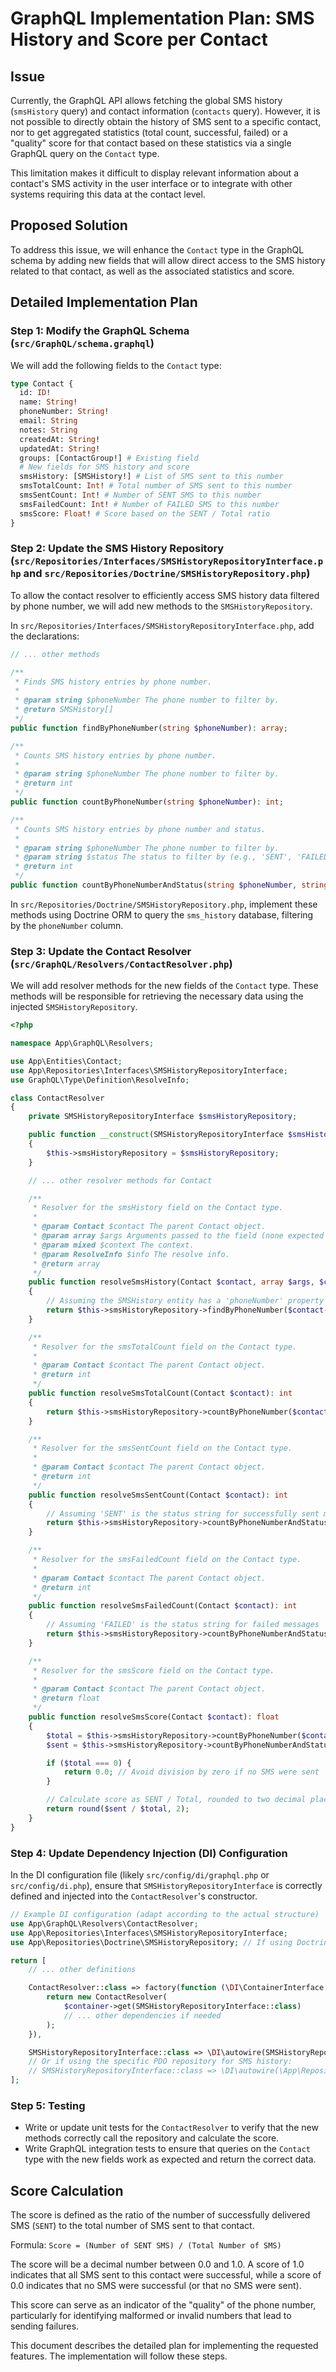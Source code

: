 # GraphQL Implementation Plan: SMS History and Score per Contact

## Issue

Currently, the GraphQL API allows fetching the global SMS history (`smsHistory` query) and contact information (`contacts` query). However, it is not possible to directly obtain the history of SMS sent to a specific contact, nor to get aggregated statistics (total count, successful, failed) or a "quality" score for that contact based on these statistics via a single GraphQL query on the `Contact` type.

This limitation makes it difficult to display relevant information about a contact's SMS activity in the user interface or to integrate with other systems requiring this data at the contact level.

## Proposed Solution

To address this issue, we will enhance the `Contact` type in the GraphQL schema by adding new fields that will allow direct access to the SMS history related to that contact, as well as the associated statistics and score.

## Detailed Implementation Plan

### Step 1: Modify the GraphQL Schema (`src/GraphQL/schema.graphql`)

We will add the following fields to the `Contact` type:

```graphql
type Contact {
  id: ID!
  name: String!
  phoneNumber: String!
  email: String
  notes: String
  createdAt: String!
  updatedAt: String!
  groups: [ContactGroup!] # Existing field
  # New fields for SMS history and score
  smsHistory: [SMSHistory!] # List of SMS sent to this number
  smsTotalCount: Int! # Total number of SMS sent to this number
  smsSentCount: Int! # Number of SENT SMS to this number
  smsFailedCount: Int! # Number of FAILED SMS to this number
  smsScore: Float! # Score based on the SENT / Total ratio
}
```

### Step 2: Update the SMS History Repository (`src/Repositories/Interfaces/SMSHistoryRepositoryInterface.php` and `src/Repositories/Doctrine/SMSHistoryRepository.php`)

To allow the contact resolver to efficiently access SMS history data filtered by phone number, we will add new methods to the `SMSHistoryRepository`.

In `src/Repositories/Interfaces/SMSHistoryRepositoryInterface.php`, add the declarations:

```php
// ... other methods

/**
 * Finds SMS history entries by phone number.
 *
 * @param string $phoneNumber The phone number to filter by.
 * @return SMSHistory[]
 */
public function findByPhoneNumber(string $phoneNumber): array;

/**
 * Counts SMS history entries by phone number.
 *
 * @param string $phoneNumber The phone number to filter by.
 * @return int
 */
public function countByPhoneNumber(string $phoneNumber): int;

/**
 * Counts SMS history entries by phone number and status.
 *
 * @param string $phoneNumber The phone number to filter by.
 * @param string $status The status to filter by (e.g., 'SENT', 'FAILED').
 * @return int
 */
public function countByPhoneNumberAndStatus(string $phoneNumber, string $status): int;
```

In `src/Repositories/Doctrine/SMSHistoryRepository.php`, implement these methods using Doctrine ORM to query the `sms_history` database, filtering by the `phoneNumber` column.

### Step 3: Update the Contact Resolver (`src/GraphQL/Resolvers/ContactResolver.php`)

We will add resolver methods for the new fields of the `Contact` type. These methods will be responsible for retrieving the necessary data using the injected `SMSHistoryRepository`.

```php
<?php

namespace App\GraphQL\Resolvers;

use App\Entities\Contact;
use App\Repositories\Interfaces\SMSHistoryRepositoryInterface;
use GraphQL\Type\Definition\ResolveInfo;

class ContactResolver
{
    private SMSHistoryRepositoryInterface $smsHistoryRepository;

    public function __construct(SMSHistoryRepositoryInterface $smsHistoryRepository)
    {
        $this->smsHistoryRepository = $smsHistoryRepository;
    }

    // ... other resolver methods for Contact

    /**
     * Resolver for the smsHistory field on the Contact type.
     *
     * @param Contact $contact The parent Contact object.
     * @param array $args Arguments passed to the field (none expected here).
     * @param mixed $context The context.
     * @param ResolveInfo $info The resolve info.
     * @return array
     */
    public function resolveSmsHistory(Contact $contact, array $args, $context, ResolveInfo $info): array
    {
        // Assuming the SMSHistory entity has a 'phoneNumber' property matching the Contact's phone number
        return $this->smsHistoryRepository->findByPhoneNumber($contact->getPhoneNumber());
    }

    /**
     * Resolver for the smsTotalCount field on the Contact type.
     *
     * @param Contact $contact The parent Contact object.
     * @return int
     */
    public function resolveSmsTotalCount(Contact $contact): int
    {
        return $this->smsHistoryRepository->countByPhoneNumber($contact->getPhoneNumber());
    }

    /**
     * Resolver for the smsSentCount field on the Contact type.
     *
     * @param Contact $contact The parent Contact object.
     * @return int
     */
    public function resolveSmsSentCount(Contact $contact): int
    {
        // Assuming 'SENT' is the status string for successfully sent messages
        return $this->smsHistoryRepository->countByPhoneNumberAndStatus($contact->getPhoneNumber(), 'SENT');
    }

    /**
     * Resolver for the smsFailedCount field on the Contact type.
     *
     * @param Contact $contact The parent Contact object.
     * @return int
     */
    public function resolveSmsFailedCount(Contact $contact): int
    {
        // Assuming 'FAILED' is the status string for failed messages
        return $this->smsHistoryRepository->countByPhoneNumberAndStatus($contact->getPhoneNumber(), 'FAILED');
    }

    /**
     * Resolver for the smsScore field on the Contact type.
     *
     * @param Contact $contact The parent Contact object.
     * @return float
     */
    public function resolveSmsScore(Contact $contact): float
    {
        $total = $this->smsHistoryRepository->countByPhoneNumber($contact->getPhoneNumber());
        $sent = $this->smsHistoryRepository->countByPhoneNumberAndStatus($contact->getPhoneNumber(), 'SENT');

        if ($total === 0) {
            return 0.0; // Avoid division by zero if no SMS were sent
        }

        // Calculate score as SENT / Total, rounded to two decimal places
        return round($sent / $total, 2);
    }
}
```

### Step 4: Update Dependency Injection (DI) Configuration

In the DI configuration file (likely `src/config/di/graphql.php` or `src/config/di.php`), ensure that `SMSHistoryRepositoryInterface` is correctly defined and injected into the `ContactResolver`'s constructor.

```php
// Example DI configuration (adapt according to the actual structure)
use App\GraphQL\Resolvers\ContactResolver;
use App\Repositories\Interfaces\SMSHistoryRepositoryInterface;
use App\Repositories\Doctrine\SMSHistoryRepository; // If using Doctrine

return [
    // ... other definitions

    ContactResolver::class => factory(function (\DI\ContainerInterface $container) {
        return new ContactResolver(
            $container->get(SMSHistoryRepositoryInterface::class)
            // ... other dependencies if needed
        );
    }),

    SMSHistoryRepositoryInterface::class => \DI\autowire(SMSHistoryRepository::class), // If using Doctrine
    // Or if using the specific PDO repository for SMS history:
    // SMSHistoryRepositoryInterface::class => \DI\autowire(\App\Repositories\SMSHistoryRepository::class), // Adapt namespace if necessary
];
```

### Step 5: Testing

- Write or update unit tests for the `ContactResolver` to verify that the new methods correctly call the repository and calculate the score.
- Write GraphQL integration tests to ensure that queries on the `Contact` type with the new fields work as expected and return the correct data.

## Score Calculation

The score is defined as the ratio of the number of successfully delivered SMS (`SENT`) to the total number of SMS sent to that contact.

Formula: `Score = (Number of SENT SMS) / (Total Number of SMS)`

The score will be a decimal number between 0.0 and 1.0. A score of 1.0 indicates that all SMS sent to this contact were successful, while a score of 0.0 indicates that no SMS were successful (or that no SMS were sent).

This score can serve as an indicator of the "quality" of the phone number, particularly for identifying malformed or invalid numbers that lead to sending failures.

This document describes the detailed plan for implementing the requested features. The implementation will follow these steps.
